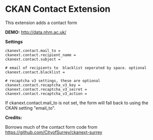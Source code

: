 # CKAN Contact Extension

This extension adds a contact form

**DEMO:** http://data.nhm.ac.uk/

**Settings**
```
ckanext.contact.mail_to =
ckanext.contact.recipient_name =
ckanext.contact.subject =

# email of recipients to  blacklist seperated by space. optional
ckanext.contact.blacklist =

# recaptcha v3 settings, these are optional
ckanext.contact.recaptcha_v3_key =
ckanext.contact.recaptcha_v3_secret =
ckanext.contact.recaptcha_v3_action =
```

If ckanext.contact.mail_to is not set, the form will fall back to using the CKAN setting "email_to".

**Credits:**

Borrows much of the contact form code from https://github.com/CityofSurrey/ckanext-surrey
